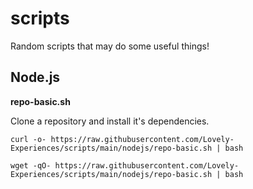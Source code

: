 # scripts
Random scripts that may do some useful things!

## Node.js
**repo-basic.sh**

Clone a repository and install it's dependencies.

```
curl -o- https://raw.githubusercontent.com/Lovely-Experiences/scripts/main/nodejs/repo-basic.sh | bash
```
```
wget -qO- https://raw.githubusercontent.com/Lovely-Experiences/scripts/main/nodejs/repo-basic.sh | bash
```